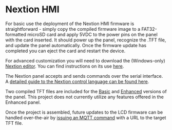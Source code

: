 # Nextion HMI

For basic use the deployment of the Nextion HMI firmware is straightforward - simply copy the compiled firmware image to a FAT32-formatted microSD card and apply 5VDC to the power pins on the panel with the card inserted.  It should power up the panel, recognize the .TFT file, and update the panel automatically.  Once the firmware update has completed you can eject the card and restart the device.

For advanced customization you will need to download the (Windows-only) [Nextion editor](https://nextion.itead.cc/resource/download/nextion-editor/).  You can find instructions on its use [here](https://www.itead.cc/blog/nextion-editor-a-basic-introduction).

The Nextion panel accepts and sends commands over the serial interface.  A [detailed guide to the Nextion control language can be found here](https://www.itead.cc/wiki/Nextion_Instruction_Set).

Two compiled TFT files are included for the [Basic](https://github.com/aderusha/HASwitchPlate/raw/master/Nextion_HMI/HASwitchPlate.tft) and [Enhanced](https://github.com/aderusha/HASwitchPlate/raw/master/Nextion_HMI/HASwitchPlate-Enhanced.tft) versions of the panel.  This project does not currently utilize any features offered in the Enhanced panel.

Once the project is assembled, future updates to the LCD firmware can be handled over-the-air by [issuing an MQTT command](06_MQTT_Control.md#command-syntax) with a URL to the target TFT file.
